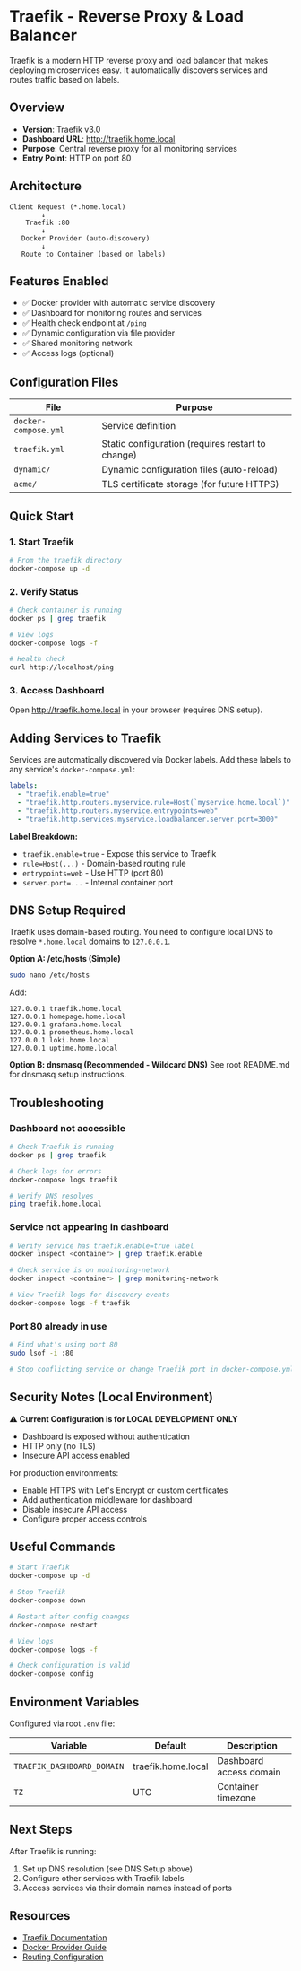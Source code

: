 # Traefik - Reverse Proxy & Load Balancer

Traefik is a modern HTTP reverse proxy and load balancer that makes deploying microservices easy. It automatically discovers services and routes traffic based on labels.

## Overview

- **Version**: Traefik v3.0
- **Dashboard URL**: http://traefik.home.local
- **Purpose**: Central reverse proxy for all monitoring services
- **Entry Point**: HTTP on port 80

## Architecture

```
Client Request (*.home.local)
        ↓
    Traefik :80
        ↓
   Docker Provider (auto-discovery)
        ↓
   Route to Container (based on labels)
```

## Features Enabled

- ✅ Docker provider with automatic service discovery
- ✅ Dashboard for monitoring routes and services
- ✅ Health check endpoint at `/ping`
- ✅ Dynamic configuration via file provider
- ✅ Shared monitoring network
- ✅ Access logs (optional)

## Configuration Files

| File | Purpose |
|------|---------|
| `docker-compose.yml` | Service definition |
| `traefik.yml` | Static configuration (requires restart to change) |
| `dynamic/` | Dynamic configuration files (auto-reload) |
| `acme/` | TLS certificate storage (for future HTTPS) |

## Quick Start

### 1. Start Traefik

```bash
# From the traefik directory
docker-compose up -d
```

### 2. Verify Status

```bash
# Check container is running
docker ps | grep traefik

# View logs
docker-compose logs -f

# Health check
curl http://localhost/ping
```

### 3. Access Dashboard

Open http://traefik.home.local in your browser (requires DNS setup).

## Adding Services to Traefik

Services are automatically discovered via Docker labels. Add these labels to any service's `docker-compose.yml`:

```yaml
labels:
  - "traefik.enable=true"
  - "traefik.http.routers.myservice.rule=Host(`myservice.home.local`)"
  - "traefik.http.routers.myservice.entrypoints=web"
  - "traefik.http.services.myservice.loadbalancer.server.port=3000"
```

**Label Breakdown:**
- `traefik.enable=true` - Expose this service to Traefik
- `rule=Host(...)` - Domain-based routing rule
- `entrypoints=web` - Use HTTP (port 80)
- `server.port=...` - Internal container port

## DNS Setup Required

Traefik uses domain-based routing. You need to configure local DNS to resolve `*.home.local` domains to `127.0.0.1`.

**Option A: /etc/hosts (Simple)**
```bash
sudo nano /etc/hosts
```

Add:
```
127.0.0.1 traefik.home.local
127.0.0.1 homepage.home.local
127.0.0.1 grafana.home.local
127.0.0.1 prometheus.home.local
127.0.0.1 loki.home.local
127.0.0.1 uptime.home.local
```

**Option B: dnsmasq (Recommended - Wildcard DNS)**
See root README.md for dnsmasq setup instructions.

## Troubleshooting

### Dashboard not accessible
```bash
# Check Traefik is running
docker ps | grep traefik

# Check logs for errors
docker-compose logs traefik

# Verify DNS resolves
ping traefik.home.local
```

### Service not appearing in dashboard
```bash
# Verify service has traefik.enable=true label
docker inspect <container> | grep traefik.enable

# Check service is on monitoring-network
docker inspect <container> | grep monitoring-network

# View Traefik logs for discovery events
docker-compose logs -f traefik
```

### Port 80 already in use
```bash
# Find what's using port 80
sudo lsof -i :80

# Stop conflicting service or change Traefik port in docker-compose.yml
```

## Security Notes (Local Environment)

⚠️ **Current Configuration is for LOCAL DEVELOPMENT ONLY**

- Dashboard is exposed without authentication
- HTTP only (no TLS)
- Insecure API access enabled

For production environments:
- Enable HTTPS with Let's Encrypt or custom certificates
- Add authentication middleware for dashboard
- Disable insecure API access
- Configure proper access controls

## Useful Commands

```bash
# Start Traefik
docker-compose up -d

# Stop Traefik
docker-compose down

# Restart after config changes
docker-compose restart

# View logs
docker-compose logs -f

# Check configuration is valid
docker-compose config
```

## Environment Variables

Configured via root `.env` file:

| Variable | Default | Description |
|----------|---------|-------------|
| `TRAEFIK_DASHBOARD_DOMAIN` | traefik.home.local | Dashboard access domain |
| `TZ` | UTC | Container timezone |

## Next Steps

After Traefik is running:
1. Set up DNS resolution (see DNS Setup above)
2. Configure other services with Traefik labels
3. Access services via their domain names instead of ports

## Resources

- [Traefik Documentation](https://doc.traefik.io/traefik/)
- [Docker Provider Guide](https://doc.traefik.io/traefik/providers/docker/)
- [Routing Configuration](https://doc.traefik.io/traefik/routing/overview/)
